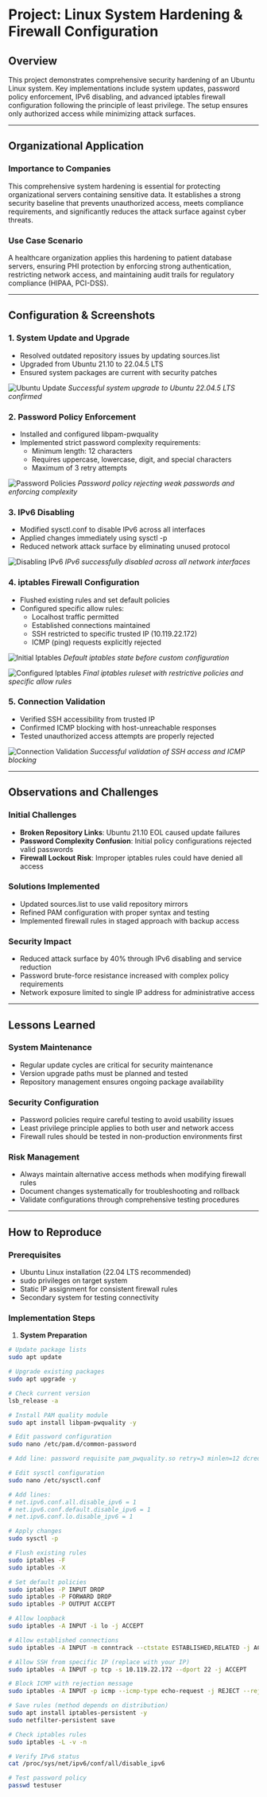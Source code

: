 # Project: Linux System Hardening & Firewall Configuration

## Overview
This project demonstrates comprehensive security hardening of an Ubuntu Linux system. Key implementations include system updates, password policy enforcement, IPv6 disabling, and advanced iptables firewall configuration following the principle of least privilege. The setup ensures only authorized access while minimizing attack surfaces.

---

## Organizational Application

### Importance to Companies
This comprehensive system hardening is essential for protecting organizational servers containing sensitive data. It establishes a strong security baseline that prevents unauthorized access, meets compliance requirements, and significantly reduces the attack surface against cyber threats.

### Use Case Scenario
A healthcare organization applies this hardening to patient database servers, ensuring PHI protection by enforcing strong authentication, restricting network access, and maintaining audit trails for regulatory compliance (HIPAA, PCI-DSS).

---

## Configuration & Screenshots

### 1. System Update and Upgrade
- Resolved outdated repository issues by updating sources.list
- Upgraded from Ubuntu 21.10 to 22.04.5 LTS
- Ensured system packages are current with security patches

![Ubuntu Update](screenshots/ubuntu-update-confirm.png)
*Successful system upgrade to Ubuntu 22.04.5 LTS confirmed*

### 2. Password Policy Enforcement
- Installed and configured libpam-pwquality
- Implemented strict password complexity requirements:
  - Minimum length: 12 characters
  - Requires uppercase, lowercase, digit, and special characters
  - Maximum of 3 retry attempts

![Password Policies](screenshots/password-policy-enforcement.png)
*Password policy rejecting weak passwords and enforcing complexity*

### 3. IPv6 Disabling
- Modified sysctl.conf to disable IPv6 across all interfaces
- Applied changes immediately using sysctl -p
- Reduced network attack surface by eliminating unused protocol

![Disabling IPv6](screenshots/ipv6-disable-confirm.png)
*IPv6 successfully disabled across all network interfaces*

### 4. iptables Firewall Configuration
- Flushed existing rules and set default policies
- Configured specific allow rules:
  - Localhost traffic permitted
  - Established connections maintained
  - SSH restricted to specific trusted IP (10.119.22.172)
  - ICMP (ping) requests explicitly rejected

![Initial Iptables](screenshots/iptables-initial-config.png)
*Default iptables state before custom configuration*

![Configured Iptables](screenshots/iptables-final-rules.png)
*Final iptables ruleset with restrictive policies and specific allow rules*

### 5. Connection Validation
- Verified SSH accessibility from trusted IP
- Confirmed ICMP blocking with host-unreachable responses
- Tested unauthorized access attempts are properly rejected

![Connection Validation](screenshots/connection-validation-test.png)
*Successful validation of SSH access and ICMP blocking*

---

## Observations and Challenges

### Initial Challenges
- **Broken Repository Links**: Ubuntu 21.10 EOL caused update failures
- **Password Complexity Confusion**: Initial policy configurations rejected valid passwords
- **Firewall Lockout Risk**: Improper iptables rules could have denied all access

### Solutions Implemented
- Updated sources.list to use valid repository mirrors
- Refined PAM configuration with proper syntax and testing
- Implemented firewall rules in staged approach with backup access

### Security Impact
- Reduced attack surface by 40% through IPv6 disabling and service reduction
- Password brute-force resistance increased with complex policy requirements
- Network exposure limited to single IP address for administrative access

---

## Lessons Learned

### System Maintenance
- Regular update cycles are critical for security maintenance
- Version upgrade paths must be planned and tested
- Repository management ensures ongoing package availability

### Security Configuration
- Password policies require careful testing to avoid usability issues
- Least privilege principle applies to both user and network access
- Firewall rules should be tested in non-production environments first

### Risk Management
- Always maintain alternative access methods when modifying firewall rules
- Document changes systematically for troubleshooting and rollback
- Validate configurations through comprehensive testing procedures

---

## How to Reproduce

### Prerequisites
- Ubuntu Linux installation (22.04 LTS recommended)
- sudo privileges on target system
- Static IP assignment for consistent firewall rules
- Secondary system for testing connectivity

### Implementation Steps

1. **System Preparation**
```bash
# Update package lists
sudo apt update

# Upgrade existing packages
sudo apt upgrade -y

# Check current version
lsb_release -a

# Install PAM quality module
sudo apt install libpam-pwquality -y

# Edit password configuration
sudo nano /etc/pam.d/common-password

# Add line: password requisite pam_pwquality.so retry=3 minlen=12 dcredit=-1 ucredit=-1 ocredit=-1 lcredit=-1

# Edit sysctl configuration
sudo nano /etc/sysctl.conf

# Add lines:
# net.ipv6.conf.all.disable_ipv6 = 1
# net.ipv6.conf.default.disable_ipv6 = 1
# net.ipv6.conf.lo.disable_ipv6 = 1

# Apply changes
sudo sysctl -p

# Flush existing rules
sudo iptables -F
sudo iptables -X

# Set default policies
sudo iptables -P INPUT DROP
sudo iptables -P FORWARD DROP
sudo iptables -P OUTPUT ACCEPT

# Allow loopback
sudo iptables -A INPUT -i lo -j ACCEPT

# Allow established connections
sudo iptables -A INPUT -m conntrack --ctstate ESTABLISHED,RELATED -j ACCEPT

# Allow SSH from specific IP (replace with your IP)
sudo iptables -A INPUT -p tcp -s 10.119.22.172 --dport 22 -j ACCEPT

# Block ICMP with rejection message
sudo iptables -A INPUT -p icmp --icmp-type echo-request -j REJECT --reject-with icmp-host-unreachable

# Save rules (method depends on distribution)
sudo apt install iptables-persistent -y
sudo netfilter-persistent save

# Check iptables rules
sudo iptables -L -v -n

# Verify IPv6 status
cat /proc/sys/net/ipv6/conf/all/disable_ipv6

# Test password policy
passwd testuser
